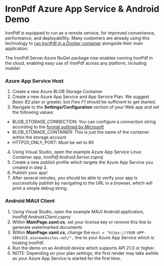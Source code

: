 # IronPdf Azure App Service & Android Demo
IronPdf is equipped to run as a remote service, for improved convenience, performance, and deployabillity. Many customers are already using this technology to [run IronPdf in a Docker container](https://hub.docker.com/r/ironsoftwareofficial/ironpdfengine) alongside their main application.

The IronPdf.Server.Azure NuGet package now enables running IronPdf in the cloud, enabling easy use of IronPdf across any platform, including mobile!
### Azure App Service Host
1. Create a new Azure BLOB Storage Container
2. Create a new Azure App Service and App Service Plan. We suggest *Basic B2* plan or greater, but *Free F1* should be sufficient to get started.
3. Navigate to the **Settings/Configuration** section of your Web app and set the following values:
- BLOB_STORAGE_CONNECTION: You can configure a connection string according to the [format outlined by Microsoft](https://learn.microsoft.com/en-us/azure/storage/common/storage-configure-connection-string)
- BLOB_STORAGE_CONTAINER: This is just the name of the container within the storage account
- HTTP20_ONLY_PORT: Must be set to 80
4. Using Visual Studio, open the example Azure App Service Linux Container app, *IronPdf.Android.Server.csproj*
5. Create a new publish profile which targets the Azure App Service you created in step 2.
6. Publish your app!
7. After several minutes, you should be able to verify your app is successfully publish by navigating to the URL in a browser, which will print a simple debug string.
### Android MAUI Client
1. Using Visual Studio, open the example MAUI Android application, *IronPdf.Android.Client.csproj*
2. Within **MainPage.xaml.cs**, set your license key or remove this line to generate watermarked documents
3. Within **MainPage.xaml.cs**, change the `Host = "https://YOUR-APP-SERVICE.azurewebsites.net/",` line to your Azure App Service which is hosting IronPdf.
4. Run the demo on an Android device which supports API 21.0 or higher.
5. NOTE: Depending on your plan settings, the first render may take awhile as your Azure App Service is started for the first time.
